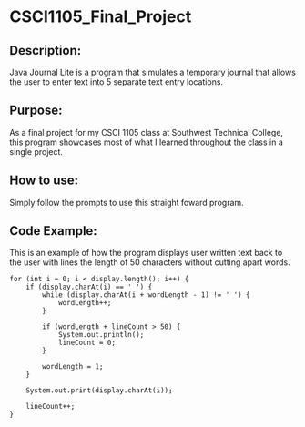 # CSCI1105_Final_Project

## Description:
Java Journal Lite is a program that simulates a temporary journal that allows the user to enter text into 5 separate text entry locations.

## Purpose:
As a final project for my CSCI 1105 class at Southwest Technical College, this program showcases most of what I learned throughout the class in a single project.

## How to use:
Simply follow the prompts to use this straight foward program.

## Code Example:
This is an example of how the program displays user written text back to the user with lines the length of 50 characters without cutting apart words.
```
for (int i = 0; i < display.length(); i++) {
	if (display.charAt(i) == ' ') {
		while (display.charAt(i + wordLength - 1) != ' ') {
			wordLength++;
		}

		if (wordLength + lineCount > 50) {
			System.out.println();
			lineCount = 0;
		}

		wordLength = 1;
	}

	System.out.print(display.charAt(i));

	lineCount++;
}
```
